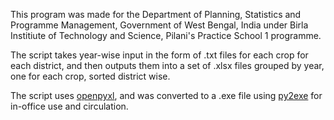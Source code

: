This program was made for the Department of Planning, Statistics and Programme Management, Government of West Bengal, India under Birla Institiute of Technology and Science, Pilani's Practice School 1 programme.

The script takes year-wise input in the form of .txt files for each crop for each district, and then outputs them into a set of .xlsx files grouped by year, one for each crop, sorted district wise.

The script uses [openpyxl](https://openpyxl.readthedocs.io/), and was converted to a .exe file using [py2exe](http://www.py2exe.org) for in-office use and circulation.